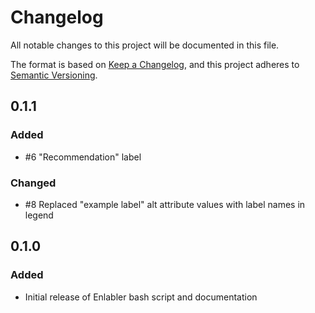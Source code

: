 # Changelog
All notable changes to this project will be documented in this file.

The format is based on [Keep a Changelog](https://keepachangelog.com/en/1.0.0/),
and this project adheres to [Semantic Versioning](https://semver.org/spec/v2.0.0.html).

## 0.1.1

### Added

- #6 "Recommendation" label

### Changed

- #8 Replaced "example label" alt attribute values with label names in legend

## 0.1.0

### Added

- Initial release of Enlabler bash script and documentation
